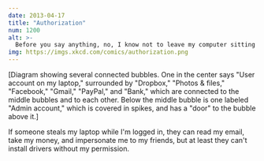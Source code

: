 ```yaml
---
date: 2013-04-17
title: "Authorization"
num: 1200
alt: >-
  Before you say anything, no, I know not to leave my computer sitting out logged in to all my accounts. I have it set up so after a few minutes of inactivity it automatically switches to my brother's.
img: https://imgs.xkcd.com/comics/authorization.png
---
```

[Diagram showing several connected bubbles. One in the center says "User account on my laptop," surrounded by "Dropbox," "Photos & files," "Facebook," "Gmail," "PayPal," and "Bank," which are connected to the middle bubbles and to each other. Below the middle bubble is one labeled "Admin account," which is covered in spikes, and has a "door" to the bubble above it.]

If someone steals my laptop while I'm logged in, they can read my email, take my money, and impersonate me to my friends, but at least they can't install drivers without my permission.